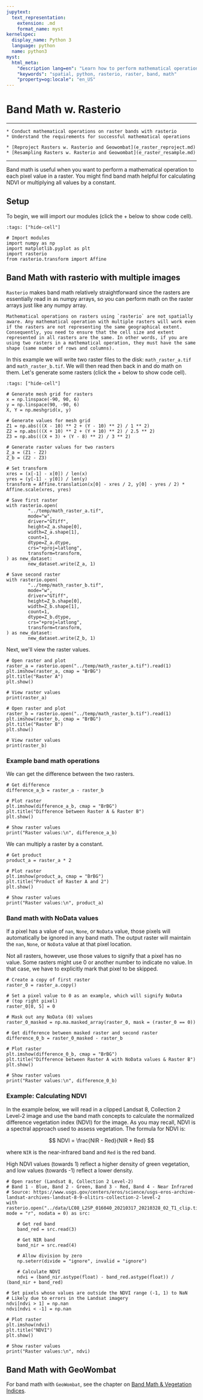 ```yaml
---
jupytext:
  text_representation:
    extension: .md
    format_name: myst
kernelspec:
  display_name: Python 3
  language: python
  name: python3
myst:
  html_meta:
    "description lang=en": "Learn how to perform mathematical operations on raster bands using rasterio."
    "keywords": "spatial, python, rasterio, raster, band, math"
    "property=og:locale": "en_US"
---
```


# Band Math w. Rasterio

----------------

```{admonition} Learning Objectives
* Conduct mathematical operations on raster bands with rasterio
* Understand the requirements for successful mathematical operations
```
```{admonition} Review
* [Reproject Rasters w. Rasterio and Geowombat](e_raster_reproject.md)
* [Resampling Rasters w. Rasterio and Geowombat](e_raster_resample.md)
```

----------------

Band math is useful when you want to perform a mathematical operation to each pixel value in a raster. You might find band math helpful for calculating NDVI or multiplying all values by a constant.

## Setup

To begin, we will import our modules (click the + below to show code cell).

```{code-cell} ipython3
:tags: ["hide-cell"]

# Import modules
import numpy as np
import matplotlib.pyplot as plt
import rasterio
from rasterio.transform import Affine
```

## Band Math with rasterio with multiple images

`Rasterio` makes band math relatively straightforward since the rasters are essentially read in as numpy arrays, so you can perform math on the raster arrays just like any numpy array.

```{attention}
Mathematical operations on rasters using `rasterio` are not spatially aware. Any mathematical operation with multiple rasters will work even if the rasters are not representing the same geographical extent. Consequently, you need to ensure that the cell size and extent represented in all rasters are the same. In other words, if you are using two rasters in a mathematical operation, they must have the same shape (same number of rows and columns).
```

In this example we will write two raster files to the disk: `math_raster_a.tif` and `math_raster_b.tif`. We will then read then back in and do math on them. Let's generate some rasters (click the + below to show code cell).

```{code-cell} ipython3
:tags: ["hide-cell"]

# Generate mesh grid for rasters
x = np.linspace(-90, 90, 6)
y = np.linspace(90, -90, 6)
X, Y = np.meshgrid(x, y)

# Generate values for mesh grid
Z1 = np.abs(((X - 10) ** 2 + (Y - 10) ** 2) / 1 ** 2)
Z2 = np.abs(((X + 10) ** 2 + (Y + 10) ** 2) / 2.5 ** 2)
Z3 = np.abs(((X + 3) + (Y - 8) ** 2) / 3 ** 2)

# Generate raster values for two rasters
Z_a = (Z1 - Z2)
Z_b = (Z2 - Z3)

# Set transform
xres = (x[-1] - x[0]) / len(x)
yres = (y[-1] - y[0]) / len(y)
transform = Affine.translation(x[0] - xres / 2, y[0] - yres / 2) * Affine.scale(xres, yres)

# Save first raster
with rasterio.open(
        "../temp/math_raster_a.tif",
        mode="w",
        driver="GTiff",
        height=Z_a.shape[0],
        width=Z_a.shape[1],
        count=1,
        dtype=Z_a.dtype,
        crs="+proj=latlong",
        transform=transform,
) as new_dataset:
        new_dataset.write(Z_a, 1)

# Save second raster
with rasterio.open(
        "../temp/math_raster_b.tif",
        mode="w",
        driver="GTiff",
        height=Z_b.shape[0],
        width=Z_b.shape[1],
        count=1,
        dtype=Z_b.dtype,
        crs="+proj=latlong",
        transform=transform,
) as new_dataset:
        new_dataset.write(Z_b, 1)
```

Next, we'll view the raster values.

```{code-cell} ipython3
# Open raster and plot
raster_a = rasterio.open("../temp/math_raster_a.tif").read(1)
plt.imshow(raster_a, cmap = "BrBG")
plt.title("Raster A")
plt.show()

# View raster values
print(raster_a)
```

```{code-cell} ipython3
# Open raster and plot
raster_b = rasterio.open("../temp/math_raster_b.tif").read(1)
plt.imshow(raster_b, cmap = "BrBG")
plt.title("Raster B")
plt.show()

# View raster values
print(raster_b)
```

### Example band math operations

We can get the difference between the two rasters.

```{code-cell} ipython3
# Get difference
difference_a_b = raster_a - raster_b

# Plot raster
plt.imshow(difference_a_b, cmap = "BrBG")
plt.title("Difference between Raster A & Raster B")
plt.show()

# Show raster values
print("Raster values:\n", difference_a_b)
```

We can multiply a raster by a constant.

```{code-cell} ipython3
# Get product
product_a = raster_a * 2

# Plot raster
plt.imshow(product_a, cmap = "BrBG")
plt.title("Product of Raster A and 2")
plt.show()

# Show raster values
print("Raster values:\n", product_a)
```

### Band math with NoData values

If a pixel has a value of `nan`, `None`, or `NoData` value, those pixels will automatically be ignored in any band math. The output raster will maintain the `nan`, `None`, or `NoData` value at that pixel location.

Not all rasters, however, use those values to signify that a pixel has no value. Some rasters might use 0 or another number to indicate no value. In that case, we have to explicitly mark that pixel to be skipped.

```{code-cell} ipython3
# Create a copy of first raster
raster_0 = raster_a.copy()

# Set a pixel value to 0 as an example, which will signify NoData
# (top right pixel)
raster_0[0, 5] = 0

# Mask out any NoData (0) values
raster_0_masked = np.ma.masked_array(raster_0, mask = (raster_0 == 0))

# Get difference between masked raster and second raster
difference_0_b = raster_0_masked - raster_b

# Plot raster
plt.imshow(difference_0_b, cmap = "BrBG")
plt.title("Difference between Raster A with NoData values & Raster B")
plt.show()

# Show raster values
print("Raster values:\n", difference_0_b)
```

### Example: Calculating NDVI

In the example below, we will read in a clipped Landsat 8, Collection 2 Level-2 image and use the band math concepts to calculate the normalized difference vegetation index (NDVI) for the image. As you may recall, NDVI is a spectral approach used to assess vegetation. The formula for NDVI is:

$$
  NDVI = \frac{NIR - Red}{NIR + Red}
$$

where `NIR` is the near-infrared band and `Red` is the red band.

High NDVI values (towards 1) reflect a higher density of green vegetation, and low values (towards -1) reflect a lower density.

```{code-cell} ipython3
# Open raster (Landsat 8, Collection 2 Level-2)
# Band 1 - Blue, Band 2 - Green, Band 3 - Red, Band 4 - Near Infrared
# Source: https://www.usgs.gov/centers/eros/science/usgs-eros-archive-landsat-archives-landsat-8-9-olitirs-collection-2-level-2
with rasterio.open("../data/LC08_L2SP_016040_20210317_20210328_02_T1_clip.tif", mode = "r", nodata = 0) as src:

    # Get red band
    band_red = src.read(3)

    # Get NIR band
    band_nir = src.read(4)

    # Allow division by zero
    np.seterr(divide = "ignore", invalid = "ignore")

    # Calculate NDVI
    ndvi = (band_nir.astype(float) - band_red.astype(float)) / (band_nir + band_red)

# Set pixels whose values are outside the NDVI range (-1, 1) to NaN
# Likely due to errors in the Landsat imagery
ndvi[ndvi > 1] = np.nan
ndvi[ndvi < -1] = np.nan

# Plot raster
plt.imshow(ndvi)
plt.title("NDVI")
plt.show()

# Show raster values
print("Raster values:\n", ndvi)
```

## Band Math with GeoWombat

For band math with `GeoWombat`, see the chapter on [Band Math & Vegetation Indices](f_rs_band_math.md).
